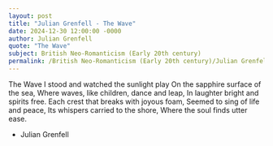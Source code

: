 ```yaml
---
layout: post
title: "Julian Grenfell - The Wave"
date: 2024-12-30 12:00:00 -0000
author: Julian Grenfell
quote: "The Wave"
subject: British Neo-Romanticism (Early 20th century)
permalink: /British Neo-Romanticism (Early 20th century)/Julian Grenfell/Julian Grenfell - The Wave
---
```


The Wave
I stood and watched the sunlight play
On the sapphire surface of the sea,
Where waves, like children, dance and leap,
In laughter bright and spirits free.
Each crest that breaks with joyous foam,
Seemed to sing of life and peace,
Its whispers carried to the shore,
Where the soul finds utter ease.



- Julian Grenfell
